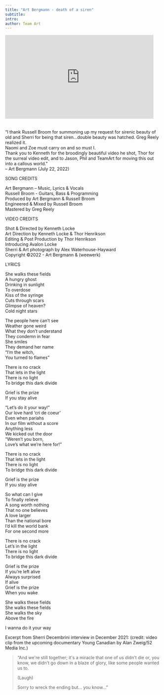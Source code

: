 ```yaml
---
title: "Art Bergmann - death of a siren"
subtitle:
intro:
author: Team Art
---
```

<iframe width="480" height="270" style="margin-bottom: 20px" src="https://www.youtube.com/embed/BmIc3S_vW3s" title="YouTube video player" frameborder="0" allow="accelerometer; autoplay; clipboard-write; encrypted-media; gyroscope; picture-in-picture" allowfullscreen></iframe>

“I thank Russell Broom for summoning up my request for sirenic beauty of old and Sherri for being that siren...double beauty was hatched. Greg Reely realized it.  
Naomi and Zoe must carry on and so must I.  
Thank you to Kenneth for the broodingly beautiful video he shot, Thor for the surreal video edit, and to Jason, Phil and TeamArt for moving this out into a callous world.”   
– Art Bergmann (July 22, 2022)  
<!--more-->
SONG CREDITS

Art Bergmann – Music, Lyrics & Vocals  
Russell Broom - Guitars, Bass & Programming  
Produced by Art Bergmann & Russell Broom  
Engineered & Mixed by Russell Broom  
Mastered by Greg Reely  

VIDEO CREDITS

Shot & Directed by Kenneth Locke  
Art Direction by Kenneth Locke & Thor Henrikson  
Editing & Post Production by Thor Henrikson  
Introducing Avalon Locke  
Sherri & Art photograph by Alex Waterhouse-Hayward  
Copyright &copy;2022 - Art Bergmann & (weewerk)   
 
LYRICS

She walks these fields  
A hungry ghost  
Drinking in sunlight  
To overdose  
Kiss of the syringe  
Cuts through scars  
Glimpse of heaven?  
Cold night stars  
 
The people here can’t see  
Weather gone weird  
What they don’t understand  
They condemn in fear  
She smiles  
They demand her name  
“I’m the witch,  
You turned to flames”  
 
There is no crack  
That lets in the light  
There is no light  
To bridge this dark divide  
 
Grief is the prize  
If you stay alive  
 
“Let’s do it your way!”  
Our love hard ‘cri de coeur’  
Even when pariahs  
In our film without a score  
Anything less  
We kicked out the door  
“Weren’t you born,  
Love’s what we’re here for!”  
 
There is no crack  
That lets in the light  
There is no light  
To bridge this dark divide  
 
Grief is the prize  
If you stay alive  
 
So what can I give  
To finally relieve  
A song worth nothing  
That no one believes  
A love larger  
Than the national bore  
I’d kill the world bank  
For one second more  
 
There is no crack  
Let’s in the light  
There is no light  
To bridge this dark divide  
 
Grief is the prize  
If you’re left alive  
Always surprised  
If alive  
Grief is the prize  
When you wake  
 
She walks these fields  
She walks these fields  
She walks the sky  
Above the fire  
 
I wanna do it your way  

Excerpt from Sherri Decembrini interview in December 2021: (credit: video clip from the upcoming documentary Young Canadian by Alan Zweig/52 Media Inc.)

>“And we're still together; it's a miracle that one of us didn't die or, you know, we didn't go down in a blaze of glory, like some people wanted us to.
>
>(Laugh)
>
>Sorry to wreck the ending but... you know...”
